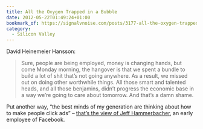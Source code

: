 ```yaml
---
title: All the Oxygen Trapped in a Bubble
date: 2012-05-22T01:49:24+01:00
bookmark_of: https://signalvnoise.com/posts/3177-all-the-oxygen-trapped-in-a-bubble
category:
  - Silicon Valley
---
```

David Heinemeier Hansson:

> Sure, people are being employed, money is changing hands, but come Monday morning, the hangover is that we spent a bundle to build a lot of shit that’s not going anywhere. As a result, we missed out on doing other worthwhile things. All those smart and talented heads, and all those benjamins, didn’t progress the economic base in a way we’re going to care about tomorrow. And that’s a damn shame.

Put another way, “the best minds of my generation are thinking about how to make people click ads” – [that’s the view of Jeff Hammerbacher][1], an early employee of Facebook.

[1]: https://www.bloomberg.com/news/articles/2011-04-14/this-tech-bubble-is-different
